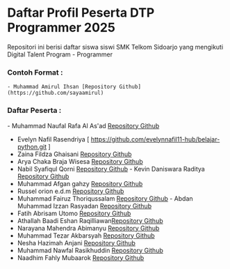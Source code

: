 # Daftar Profil Peserta DTP Programmer 2025

Repositori ini berisi daftar siswa siswi SMK Telkom Sidoarjo yang mengikuti Digital Talent Program - Programmer

### Contoh Format :

`⁠- ⁠Muhammad Amirul Ihsan [Repository Github](https://github.com/sayaamirul)`

### Daftar Peserta :
⁠- ⁠Muhammad Naufal Rafa Al As'ad [Repository Github](https://github.com/Falrafa4)
- Evelyn Nafil Rasendriya [ https://github.com/evelynnafil11-hub/belajar-python.git ]
- Zaina Fildza Ghaisani [Repository Github](https://github.com/zainafldzG/belaajr-python.git)
- Arya Chaka Braja Wisesa [Repository Github](https://github.com/AryaVira)
- Nabil Syafiqul Qorni [Repository Github](https://github.com/nabilsqm-dotcom)
⁠- ⁠Kevin Daniswara Raditya [Repository Github](https://github.com/Vinz-Villain)
- Muhammad Afgan gahzy [Repository Github](https://github.com/gahzy-afg)
- Russel orion e.d.m [Repository Github](https://github.com/axellorion415-crypto)
- Muhammad Fairuz Thoriqussalam [Repository Github](https://github.com/muhfairuz)
⁠- ⁠Abdan Muhammad Izzan Rasyadan [Repository Github](https://github.com/AbdanRasya)
- Fatih Abrisam Utomo [Repository Github](https://github.com/ka599)
- Athallah Baadi Eshan Raqilliawan[Repository Github](https://github.com/ezhann1)
- Narayana Mahendra Abimanyu [Repository Github](https://github.com/NarayanaMahendraAbimanyu)
- Muhammad Tezar Akbarsyah [Repository Github](https://github.com/tezar732412)
- Nesha Hazimah Anjani [Repository Github](https://github.com/neshadtp)
- Muhammad Nawfal Rasikhuddin [Repository Github](https://github.com/MuhammadNawfalRasikhuddin)
- Naadhim Fahly Mubaarok [Repository Github](https://github.com/Nademmm)
